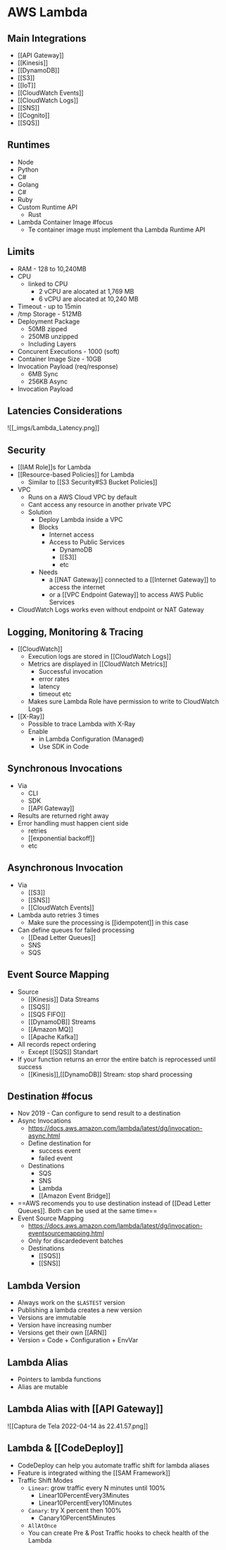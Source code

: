 # AWS Lambda
## Main Integrations
- [[API Gateway]]
- [[Kinesis]]
- [[DynamoDB]]
- [[S3]]
- [[IoT]]
- [[CloudWatch Events]] 
- [[CloudWatch Logs]]
- [[SNS]]
- [[Cognito]]
- [[SQS]]

## Runtimes
- Node
- Python
- C#
- Golang
- C#
- Ruby
- Custom Runtime API
	- Rust
- Lambda Container Image #focus 
	- Te container image must implement tha Lambda Runtime API

## Limits
- RAM - 128 to 10,240MB
- CPU
	- linked to CPU
		- 2 vCPU are alocated at 1,769 MB
		- 6 vCPU are alocated at 10,240 MB
- Timeout - up to 15min
- /tmp Storage - 512MB
- Deployment Package
	- 50MB zipped
	- 250MB unzipped
	- Including Layers
- Concurent Executions - 1000 (soft)
- Container Image Size - 10GB
- Invocation Payload (req/response)
	- 6MB Sync
	- 256KB Async
- Invocation Payload

## Latencies Considerations
![[_imgs/Lambda_Latency.png]]

## Security
- [[IAM Role]]s for Lambda
- [[Resource-based Policies]] for Lambda
	- Similar to [[S3 Security#S3 Bucket Policies]]
- VPC
	- Runs on a AWS Cloud VPC by default
	- Cant access any resource in another private VPC
	- Solution
		- Deploy Lambda inside a VPC
		- Blocks 
			- Internet access
			- Access to Public Services
				- DynamoDB
				- [[S3]] 
				- etc
		- Needs 
			- a [[NAT Gateway]] connected to a [[Internet Gateway]] to access the internet
			- or a [[VPC Endpoint Gateway]] to access AWS Public Services
- CloudWatch Logs works even without endpoint or NAT Gateway

## Logging, Monitoring & Tracing
- [[CloudWatch]]
	- Execution logs are stored in [[CloudWatch Logs]]
	- Metrics are displayed in [[CloudWatch Metrics]]
		- Successful invocation
		- error rates
		- latency
		- timeout etc
	- Makes sure Lambda Role have permission to write to CloudWatch Logs
- [[X-Ray]]
	- Possible to trace Lambda with X-Ray
	- Enable 
		- in Lambda Configuration (Managed)
		- Use SDK in Code

## Synchronous Invocations
- Via
	- CLI
	- SDK
	- [[API Gateway]]
- Results are returned right away
- Error handling must happen cient side
	- retries
	- [[exponential backoff]]
	- etc

## Asynchronous Invocation
- Via
	- [[S3]]
	- [[SNS]]
	- [[CloudWatch Events]]
- Lambda auto retries 3 times
	- Make sure the processing is [[idempotent]] in this case
- Can define queues for failed processing
	- [[Dead Letter Queues]]
	- SNS 
	- SQS

## Event Source Mapping
- Source
	- [[Kinesis]] Data Streams
	- [[SQS]]
	- [[SQS FIFO]]
	- [[DynamoDB]] Streams
	- [[Amazon MQ]]
	- [[Apache Kafka]]
- All records repect ordering 
	- Except [[SQS]] Standart
- If your function returns an error the entire batch is reprocessed until success
	- [[Kinesis]],[[DynamoDB]] Stream: stop shard processing

## Destination #focus 
* Nov 2019 - Can configure to send result to a destination
* Async Invocations
	* https://docs.aws.amazon.com/lambda/latest/dg/invocation-async.html
	* Define destination for
		* success event
		* failed event
	* Destinations 
		* SQS
		* SNS
		* Lambda
		* [[Amazon Event Bridge]]
* ==AWS recomends you to use destination instead of [[Dead Letter Queues]]. Both can be used at the same time==
* Event Source Mapping
	* https://docs.aws.amazon.com/lambda/latest/dg/invocation-eventsourcemapping.html
	* Only for discardedevent batches
	* Destinations
		* [[SQS]]
		* [[SNS]]

## Lambda Version
- Always work on the `$LASTEST` version
- Publishing a lambda creates a new version
- Versions are immutable
- Version have increasing number
- Versions get their own [[ARN]]
- Version = Code + Configuration + EnvVar

## Lambda Alias
- Pointers to lambda functions
- Alias are mutable

## Lambda Alias with [[API Gateway]]
![[Captura de Tela 2022-04-14 às 22.41.57.png]]

## Lambda & [[CodeDeploy]]
- CodeDeploy can help you automate traffic shift for lambda aliases
- Feature is integrated withing the [[SAM Framework]]
- Traffic Shift Modes
	- `Linear`: grow traffic every N minutes until 100%
		- Linear10PercentEvery3Minutes
		- Linear10PercentEvery10Minutes
	- `Canary`: try X percent then 100%
		- Canary10Percent5Minutes
	- `AllAtOnce`
	- You can create Pre & Post Traffic hooks to check health of the Lambda